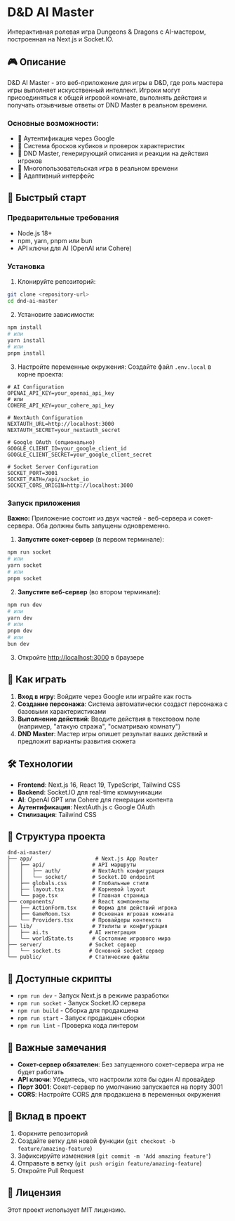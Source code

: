 # D&D AI Master

Интерактивная ролевая игра Dungeons & Dragons с AI-мастером, построенная на Next.js и Socket.IO.

## 🎮 Описание

D&D AI Master - это веб-приложение для игры в D&D, где роль мастера игры выполняет искусственный интеллект. Игроки могут присоединяться к общей игровой комнате, выполнять действия и получать отзывчивые ответы от DND Master в реальном времени.

### Основные возможности:
- 🔐 Аутентификация через Google
- 🎲 Система бросков кубиков и проверок характеристик
- 🤖 DND Master, генерирующий описания и реакции на действия игроков
- 👥 Многопользовательская игра в реальном времени
- 📱 Адаптивный интерфейс

## 🚀 Быстрый старт

### Предварительные требования
- Node.js 18+ 
- npm, yarn, pnpm или bun
- API ключи для AI (OpenAI или Cohere)

### Установка

1. Клонируйте репозиторий:
```bash
git clone <repository-url>
cd dnd-ai-master
```

2. Установите зависимости:
```bash
npm install
# или
yarn install
# или
pnpm install
```

3. Настройте переменные окружения:
Создайте файл `.env.local` в корне проекта:
```env
# AI Configuration
OPENAI_API_KEY=your_openai_api_key
# или
COHERE_API_KEY=your_cohere_api_key

# NextAuth Configuration
NEXTAUTH_URL=http://localhost:3000
NEXTAUTH_SECRET=your_nextauth_secret

# Google OAuth (опционально)
GOOGLE_CLIENT_ID=your_google_client_id
GOOGLE_CLIENT_SECRET=your_google_client_secret

# Socket Server Configuration
SOCKET_PORT=3001
SOCKET_PATH=/api/socket_io
SOCKET_CORS_ORIGIN=http://localhost:3000
```

### Запуск приложения

**Важно:** Приложение состоит из двух частей - веб-сервера и сокет-сервера. Оба должны быть запущены одновременно.

1. **Запустите сокет-сервер** (в первом терминале):
```bash
npm run socket
# или
yarn socket
# или
pnpm socket
```

2. **Запустите веб-сервер** (во втором терминале):
```bash
npm run dev
# или
yarn dev
# или
pnpm dev
# или
bun dev
```

3. Откройте [http://localhost:3000](http://localhost:3000) в браузере

## 🎯 Как играть

1. **Вход в игру**: Войдите через Google или играйте как гость
2. **Создание персонажа**: Система автоматически создаст персонажа с базовыми характеристиками
3. **Выполнение действий**: Вводите действия в текстовом поле (например, "атакую стража", "осматриваю комнату")
4. **DND Master**: Мастер игры опишет результат ваших действий и предложит варианты развития сюжета

## 🛠 Технологии

- **Frontend**: Next.js 16, React 19, TypeScript, Tailwind CSS
- **Backend**: Socket.IO для real-time коммуникации
- **AI**: OpenAI GPT или Cohere для генерации контента
- **Аутентификация**: NextAuth.js с Google OAuth
- **Стилизация**: Tailwind CSS

## 📁 Структура проекта

```
dnd-ai-master/
├── app/                    # Next.js App Router
│   ├── api/               # API маршруты
│   │   ├── auth/          # NextAuth конфигурация
│   │   └── socket/        # Socket.IO endpoint
│   ├── globals.css        # Глобальные стили
│   ├── layout.tsx         # Корневой layout
│   └── page.tsx           # Главная страница
├── components/            # React компоненты
│   ├── ActionForm.tsx     # Форма для действий игрока
│   ├── GameRoom.tsx       # Основная игровая комната
│   └── Providers.tsx      # Провайдеры контекста
├── lib/                   # Утилиты и конфигурация
│   ├── ai.ts             # AI интеграция
│   └── worldState.ts      # Состояние игрового мира
├── server/               # Socket сервер
│   └── socket.ts         # Основной socket сервер
└── public/               # Статические файлы
```

## 🔧 Доступные скрипты

- `npm run dev` - Запуск Next.js в режиме разработки
- `npm run socket` - Запуск Socket.IO сервера
- `npm run build` - Сборка для продакшена
- `npm run start` - Запуск продакшен сборки
- `npm run lint` - Проверка кода линтером

## 🚨 Важные замечания

- **Сокет-сервер обязателен**: Без запущенного сокет-сервера игра не будет работать
- **API ключи**: Убедитесь, что настроили хотя бы один AI провайдер
- **Порт 3001**: Сокет-сервер по умолчанию запускается на порту 3001
- **CORS**: Настройте CORS для продакшена в переменных окружения

## 🤝 Вклад в проект

1. Форкните репозиторий
2. Создайте ветку для новой функции (`git checkout -b feature/amazing-feature`)
3. Зафиксируйте изменения (`git commit -m 'Add amazing feature'`)
4. Отправьте в ветку (`git push origin feature/amazing-feature`)
5. Откройте Pull Request

## 📄 Лицензия

Этот проект использует MIT лицензию.
